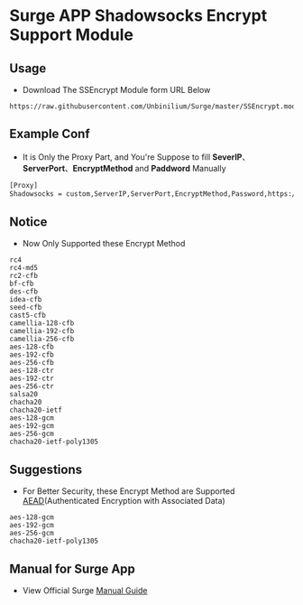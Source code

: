 # Surge APP Shadowsocks Encrypt Support Module

## Usage
- Download The SSEncrypt Module form URL Below
```url
https://raw.githubusercontent.com/Unbinilium/Surge/master/SSEncrypt.module
```

## Example Conf
- It is Only the Proxy Part, and You're Suppose to fill **SeverIP**、**ServerPort**、**EncryptMethod** and **Paddword** Manually
```txt
[Proxy]
Shadowsocks = custom,ServerIP,ServerPort,EncryptMethod,Password,https://raw.githubusercontent.com/Unbinilium/Surge-SSEncrypt-Module/master/SSEncrypt.module
```

## Notice
- Now Only Supported these Encrypt Method
```encrypt
rc4
rc4-md5
rc2-cfb
bf-cfb
des-cfb
idea-cfb
seed-cfb
cast5-cfb
camellia-128-cfb
camellia-192-cfb
camellia-256-cfb
aes-128-cfb
aes-192-cfb
aes-256-cfb
aes-128-ctr
aes-192-ctr
aes-256-ctr
salsa20
chacha20
chacha20-ietf
aes-128-gcm
aes-192-gcm
aes-256-gcm
chacha20-ietf-poly1305
```

## Suggestions
- For Better Security, these Encrypt Method are Supported <a href="https://en.wikipedia.org/wiki/Authenticated_encryption" target="_blank">AEAD</a>(Authenticated Encryption with Associated Data)
```encrypt
aes-128-gcm
aes-192-gcm
aes-256-gcm
chacha20-ietf-poly1305
```

## Manual for Surge App
- View Official Surge <a href="https://manual.nssurge.com/" target="_blank">Manual Guide </a>

